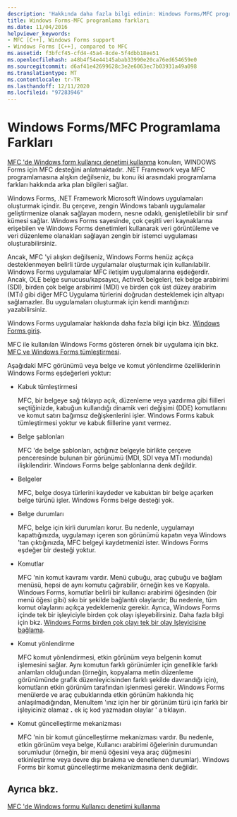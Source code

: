```yaml
---
description: 'Hakkında daha fazla bilgi edinin: Windows Forms/MFC programlama farkları'
title: Windows Forms-MFC programlama farkları
ms.date: 11/04/2016
helpviewer_keywords:
- MFC [C++], Windows Forms support
- Windows Forms [C++], compared to MFC
ms.assetid: f3bfcf45-cfd4-45a4-8cde-5f4dbb18ee51
ms.openlocfilehash: a48b4f54e44145abab33990e20ca76ed654659e0
ms.sourcegitcommit: d6af41e42699628c3e2e6063ec7b03931a49a098
ms.translationtype: MT
ms.contentlocale: tr-TR
ms.lasthandoff: 12/11/2020
ms.locfileid: "97283946"
---
```

# <a name="windows-formsmfc-programming-differences"></a>Windows Forms/MFC Programlama Farkları

[MFC 'de Windows form kullanıcı denetimi kullanma](../dotnet/using-a-windows-form-user-control-in-mfc.md) konuları, WINDOWS Forms için MFC desteğini anlatmaktadır. .NET Framework veya MFC programlamasına alışkın değilseniz, bu konu iki arasındaki programlama farkları hakkında arka plan bilgileri sağlar.

Windows Forms, .NET Framework Microsoft Windows uygulamaları oluşturmak içindir. Bu çerçeve, zengin Windows tabanlı uygulamalar geliştirmenize olanak sağlayan modern, nesne odaklı, genişletilebilir bir sınıf kümesi sağlar. Windows Forms sayesinde, çok çeşitli veri kaynaklarına erişebilen ve Windows Forms denetimleri kullanarak veri görüntüleme ve veri düzenleme olanakları sağlayan zengin bir istemci uygulaması oluşturabilirsiniz.

Ancak, MFC 'yi alışkın değilseniz, Windows Forms henüz açıkça desteklenmeyen belirli türde uygulamalar oluşturmak için kullanılabilir. Windows Forms uygulamalar MFC iletişim uygulamalarına eşdeğerdir. Ancak, OLE belge sunucusu/kapsayıcı, ActiveX belgeleri, tek belge arabirimi (SDI), birden çok belge arabirimi (MDI) ve birden çok üst düzey arabirim (MTı) gibi diğer MFC Uygulama türlerini doğrudan desteklemek için altyapı sağlamazler. Bu uygulamaları oluşturmak için kendi mantığınızı yazabilirsiniz.

Windows Forms uygulamalar hakkında daha fazla bilgi için bkz. [Windows Forms giriş](/dotnet/framework/winforms/windows-forms-overview).

MFC ile kullanılan Windows Forms gösteren örnek bir uygulama için bkz. [MFC ve Windows Forms tümleştirmesi](https://www.microsoft.com/download/details.aspx?id=2113).

Aşağıdaki MFC görünümü veya belge ve komut yönlendirme özelliklerinin Windows Forms eşdeğerleri yoktur:

- Kabuk tümleştirmesi

   MFC, bir belgeye sağ tıklayıp açık, düzenleme veya yazdırma gibi fiilleri seçtiğinizde, kabuğun kullandığı dinamik veri değişimi (DDE) komutlarını ve komut satırı bağımsız değişkenlerini işler. Windows Forms kabuk tümleştirmesi yoktur ve kabuk fiillerine yanıt vermez.

- Belge şablonları

   MFC 'de belge şablonları, açtığınız belgeyle birlikte çerçeve penceresinde bulunan bir görünümü (MDI, SDI veya MTı modunda) ilişkilendirir. Windows Forms belge şablonlarına denk değildir.

- Belgeler

   MFC, belge dosya türlerini kaydeder ve kabuktan bir belge açarken belge türünü işler. Windows Forms belge desteği yok.

- Belge durumları

   MFC, belge için kirli durumları korur. Bu nedenle, uygulamayı kapattığınızda, uygulamayı içeren son görünümü kapatın veya Windows 'tan çıktığınızda, MFC belgeyi kaydetmenizi ister. Windows Forms eşdeğer bir desteği yoktur.

- Komutlar

   MFC 'nin komut kavramı vardır. Menü çubuğu, araç çubuğu ve bağlam menüsü, hepsi de aynı komutu çağırabilir, örneğin kes ve Kopyala. Windows Forms, komutlar belirli bir kullanıcı arabirimi öğesinden (bir menü öğesi gibi) sıkı bir şekilde bağlantılı olaylardır; Bu nedenle, tüm komut olaylarını açıkça yedeklemeniz gerekir. Ayrıca, Windows Forms içinde tek bir işleyiciyle birden çok olayı işleyebilirsiniz. Daha fazla bilgi için bkz. [Windows Forms birden çok olayı tek bir olay Işleyicisine bağlama](/dotnet/framework/winforms/how-to-connect-multiple-events-to-a-single-event-handler-in-windows-forms).

- Komut yönlendirme

   MFC komut yönlendirmesi, etkin görünüm veya belgenin komut işlemesini sağlar. Aynı komutun farklı görünümler için genellikle farklı anlamları olduğundan (örneğin, kopyalama metin düzenleme görünümünde grafik düzenleyicisinden farklı şekilde davrandığı için), komutların etkin görünüm tarafından işlenmesi gerekir. Windows Forms menülerde ve araç çubuklarında etkin görünüm hakkında hiç anlaşılmadığından, MenuItem 'ınız için her bir görünüm türü için farklı bir işleyiciniz olamaz **.** ek iç kod yazmadan olaylar ' a tıklayın.

- Komut güncelleştirme mekanizması

   MFC 'nin bir komut güncelleştirme mekanizması vardır. Bu nedenle, etkin görünüm veya belge, Kullanıcı arabirimi öğelerinin durumundan sorumludur (örneğin, bir menü öğesini veya araç düğmesini etkinleştirme veya devre dışı bırakma ve denetlenen durumlar). Windows Forms bir komut güncelleştirme mekanizmasına denk değildir.

## <a name="see-also"></a>Ayrıca bkz.

[MFC 'de Windows formu Kullanıcı denetimi kullanma](../dotnet/using-a-windows-form-user-control-in-mfc.md)
